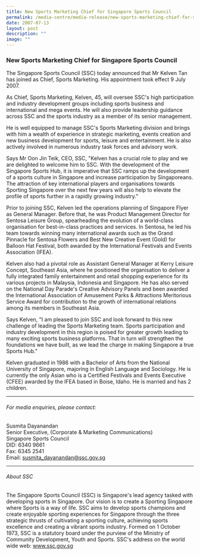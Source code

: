 ```yaml
---
title: New Sports Marketing Chief for Singapore Sports Council
permalink: /media-centre/media-release/new-sports-marketing-chief-for-singapore-sports-council/
date: 2007-07-13
layout: post
description: ""
image: ""
---
```

### **New Sports Marketing Chief for Singapore Sports Council**

The Singapore Sports Council (SSC) today announced that Mr Kelven Tan has joined as Chief, Sports Marketing. His appointment took effect 9 July 2007.

As Chief, Sports Marketing, Kelven, 45, will oversee SSC's high participation and industry development groups including sports business and international and mega events. He will also provide leadership guidance across SSC and the sports industry as a member of its senior management.

He is well equipped to manage SSC's Sports Marketing division and brings with him a wealth of experience in strategic marketing, events creation and new business development for sports, leisure and entertainment. He is also actively involved in numerous industry task forces and advisory work.

Says Mr Oon Jin Teik, CEO, SSC, "Kelven has a crucial role to play and we are delighted to welcome him to SSC. With the development of the Singapore Sports Hub, it is imperative that SSC ramps up the development of a sports culture in Singapore and increase participation by Singaporeans. The attraction of key international players and organisations towards Sporting Singapore over the next few years will also help to elevate the profile of sports further in a rapidly growing industry."

Prior to joining SSC, Kelven led the operations planning of Singapore Flyer as General Manager. Before that, he was Product Management Director for Sentosa Leisure Group, spearheading the evolution of a world-class organisation for best-in-class practices and services. In Sentosa, he led his team towards winning many international awards such as the Grand Pinnacle for Sentosa Flowers and Best New Creative Event (Gold) for Balloon Hat Festival, both awarded by the International Festivals and Events Association (IFEA).

Kelven also had a pivotal role as Assistant General Manager at Kerry Leisure Concept, Southeast Asia, where he positioned the organisation to deliver a fully integrated family entertainment and retail shopping experience for its various projects in Malaysia, Indonesia and Singapore. He has also served on the National Day Parade's Creative Advisory Panels and been awarded the International Association of Amusement Parks & Attractions Meritorious Service Award for contribution to the growth of international relations among its members in Southeast Asia.

Says Kelven, "I am pleased to join SSC and look forward to this new challenge of leading the Sports Marketing team. Sports participation and industry development in this region is poised for greater growth leading to many exciting sports business platforms. That in turn will strengthen the foundations we have built, as we lead the charge in making Singapore a true Sports Hub."

Kelven graduated in 1986 with a Bachelor of Arts from the National University of Singapore, majoring in English Language and Sociology. He is currently the only Asian who is a Certified Festivals and Events Executive (CFEE) awarded by the IFEA based in Boise, Idaho. He is married and has 2 children.

---

###### For media enquiries, please contact:

Susmita Dayanandan
<br>
Senior Executive, (Corporate & Marketing Communications)
<br>
Singapore Sports Council
<br>
DID: 6340 9661
<br>
Fax: 6345 2541
<br>
Email: [susmita_dayanandan@ssc.gov.sg](mailto:susmita_dayanandan@ssc.gov.sg)

---

###### About SSC
The Singapore Sports Council (SSC) is Singapore's lead agency tasked with developing sports in Singapore. Our vision is to create a Sporting Singapore where Sports is a way of life. SSC aims to develop sports champions and create enjoyable sporting experiences for Singapore through the three strategic thrusts of cultivating a sporting culture, achieving sports excellence and creating a vibrant sports industry. Formed on 1 October 1973, SSC is a statutory board under the purview of the Ministry of Community Development, Youth and Sports. SSC's address on the world wide web: www.ssc.gov.sg